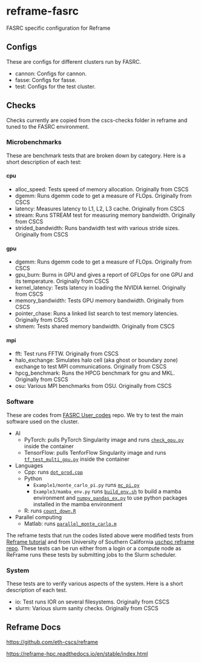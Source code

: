 # reframe-fasrc
FASRC specific configuration for Reframe

## Configs
These are configs for different clusters run by FASRC.

* cannon: Configs for cannon.
* fasse: Configs for fasse.
* test: Configs for the test cluster.

## Checks
Checks currently are copied from the cscs-checks folder in reframe and tuned to the FASRC environment.

### Microbenchmarks
These are benchmark tests that are broken down by category.  Here is a short description of each test:

#### cpu
* alloc_speed: Tests speed of memory allocation. Originally from CSCS
* dgemm: Runs dgemm code to get a measure of FLOps. Originally from CSCS
* latency: Measures latency to L1, L2, L3 cache. Originally from CSCS
* stream: Runs STREAM test for measuring memory bandwidth. Originally from CSCS
* strided_bandwidth: Runs bandwidth test with various stride sizes. Originally from CSCS

#### gpu
* dgemm: Runs dgemm code to get a measure of FLOps. Originally from CSCS
* gpu_burn: Burns in GPU and gives a report of GFLOps for one GPU and its temperature. Originally from CSCS
* kernel_latency: Tests latency in loading the NVIDIA kernel. Originally from CSCS
* memory_bandwidth: Tests GPU memory bandwidth. Originally from CSCS
* pointer_chase: Runs a linked list search to test memory latencies. Originally from CSCS
* shmem: Tests shared memory bandwidth. Originally from CSCS

#### mpi
* fft: Test runs FFTW. Originally from CSCS
* halo_exchange: Simulates halo cell (aka ghost or boundary zone) exchange to test MPI communications. Originally from CSCS
* hpcg_benchmark: Runs the HPCG benchmark for gnu and MKL. Originally from CSCS
* osu: Various MPI benchmarks from OSU. Originally from CSCS

### Software
These are codes from [FASRC User_codes](https://github.com/fasrc/User_Codes) repo. We try to test the main software used on the cluster.

* AI
  * PyTorch: pulls PyTorch Singularity image and runs [`check_gpu.py`](https://github.com/fasrc/User_Codes/blob/master/AI/PyTorch/check_gpu.py) inside the container
  * TensorFlow: pulls TenforFlow Singularity image and runs [`tf_test_multi_gpu.py`](https://github.com/fasrc/User_Codes/tree/master/AI/TensorFlow/Example4/tf_test_multi_gpu.py) inside the container
* Languages
  * Cpp: runs [`dot_prod.cpp`](https://github.com/fasrc/User_Codes/tree/master/Languages/Cpp/dot_prod.cpp)
  * Python
    * `Example1/monte_carlo_pi.py` runs [`mc_pi.py`](https://github.com/fasrc/User_Codes/tree/master/Languages/Python/Example1/mc_pi.py)
    * `Example3/mamba_env.py` runs [`build_env.sh`](https://github.com/fasrc/User_Codes/tree/master/Languages/Python/Example3/build_env.sh) to build a mamba environment and [`numpy_pandas_ex.py`](https://github.com/fasrc/User_Codes/tree/master/Languages/Python/Example3/numpy_pandas_ex.py) to use python packages installed in the mamba environment
  * R: runs [`count_down.R`](https://github.com/fasrc/User_Codes/tree/master/Languages/R/Example1/count_down.R)
* Parallel computing
  * Matlab: runs [`parallel_monte_carlo.m`](https://github.com/fasrc/User_Codes/tree/master/Parallel_Computing/MATLAB/Example1/parallel_monte_carlo.m)

The reframe tests that run the codes listed above were modified tests from [Reframe tutorial](https://reframe-hpc.readthedocs.io/en/stable/tutorial_basics.html) and from University of Southern California [uschpc reframe repo](https://github.com/uschpc/reframe-tests/tree/main/tests). These tests can be run either from a login or a compute node as ReFrame runs these tests by submitting jobs to the Slurm scheduler.   

### System
These tests are to verify various aspects of the system.  Here is a short description of each test.

* io: Test runs IOR on several filesystems. Originally from CSCS 
* slurm: Various slurm sanity checks. Originally from CSCS

## Reframe Docs
https://github.com/eth-cscs/reframe

https://reframe-hpc.readthedocs.io/en/stable/index.html
